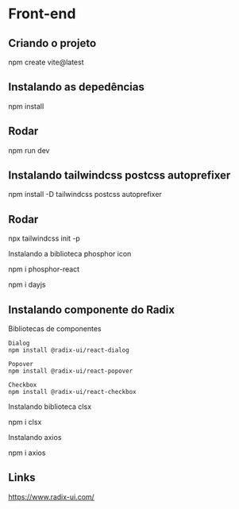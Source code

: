 # Front-end

## Criando o projeto
npm create vite@latest 

## Instalando as depedências
npm install

## Rodar
npm run dev

## Instalando tailwindcss postcss autoprefixer

npm install -D tailwindcss postcss autoprefixer

## Rodar
npx tailwindcss init -p

Instalando a biblioteca phosphor icon

npm i phosphor-react

npm i dayjs

## Instalando componente do Radix
Bibliotecas de componentes
 ```
Dialog
npm install @radix-ui/react-dialog

Popover
npm install @radix-ui/react-popover

Checkbox
npm install @radix-ui/react-checkbox

```

Instalando biblioteca clsx

npm i clsx

Instalando axios

npm i axios

## Links

https://www.radix-ui.com/
